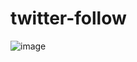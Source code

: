 # twitter-follow

![image](https://user-images.githubusercontent.com/37172038/119012267-429b1b80-b96c-11eb-8653-7c1a82a408de.png)

